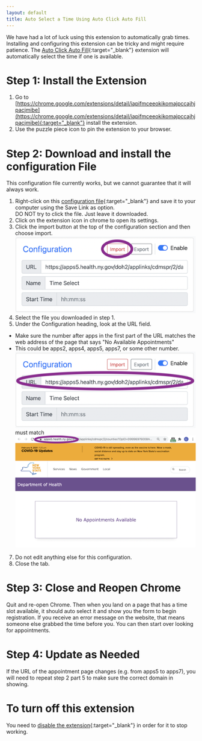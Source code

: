 ```yaml
---
layout: default
title: Auto Select a Time Using Auto Click Auto Fill
---
```


We have had a lot of luck using this extension to automatically grab times. Installing and configuring this extension can be tricky and might require patience. The [Auto Click Auto Fill](https://chrome.google.com/extensions/detail/iapifmceeokikomajpccajhjpacjmibe){:target="_blank"} extension will automatically select the time if one is available.

# Step 1: Install the Extension
 1. Go to [https://chrome.google.com/extensions/detail/iapifmceeokikomajpccajhjpacjmibe](https://chrome.google.com/extensions/detail/iapifmceeokikomajpccajhjpacjmibe){:target="_blank"} install the extension.
 2. Use the puzzle piece icon to pin the extension to your browser.

# Step 2: Download and install the configuration File
This configuration file currently works, but we cannot guarantee that it will always work.
 1. Right-click on this [configuration file](https://raw.githubusercontent.com/loganrath/dwap-main/gh-pages/docs/autoclick_time.json){:target="_blank"} and save it to your computer using the Save Link as option.  
 <span class="text-danger">DO NOT try to click the file. Just leave it downloaded.</span>
 3. Click on the extension icon in chrome to open its settings.
 4. Click the import button at the top of the configuration section and then choose import.  
 ![Screenshot showing installation](/assets/images/autoclick-import.png)
 5. Select the file you downloaded in step 1.
 6. Under the Configuration heading, look at the URL field.
  - Make sure the number after apps in the first part of the URL matches the web address of the page that says "No Available Appointments"
  - This could be apps2, apps4, apps5, apps7, or some other number.  
 ![Screenshot showing URL to fix](/assets/images/autoclick-url.png)  
 must match  
 ![Screenshot showing URL of webpage](/assets/images/autoclick-pageurl.png)

 7. Do not edit anything else for this configuration.
 8. Close the tab.

# Step 3: Close and Reopen Chrome
Quit and re-open Chrome. Then when you land on a page that has a time slot available, it should auto select it and show you the form to begin registration. If you receive an error message on the website, that means someone else grabbed the time before you. You can then start over looking for appointments.

# Step 4: Update as Needed
If the URL of the appointment page changes (e.g. from apps5 to apps7), you will need to repeat step 2 part 5 to make sure the correct domain in showing.


# To turn off this extension
You need to [disable the extension](https://support.google.com/chrome_webstore/answer/2664769?hl=en){:target="_blank"} in order for it to stop working.
